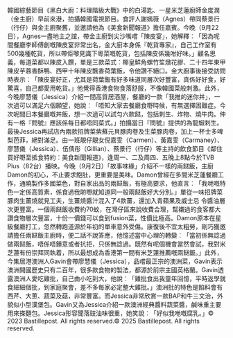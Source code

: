 韓國綜藝節目《黑白大廚：料理階級大戰》中的白湯匙、一星米芝蓮廚師金度潤（金主廚）早前來港，拍攝韓國電視節目。食評人謝嫣薇（Agnes）帶同蔡景行（行仔）與金主廚聚舊，並邀請他為《美食新聞報道》擔任嘉賓。今晚（9月22日），Agnes一盡地主之誼，帶金主廚到尖沙嘴嚐「陳皮宴」，她解釋︰「因為呢間餐廳李師傅創嘅陳皮宴非常出名，金大廚本身係『乾貨專家』，自己工作室有500幾種乾貨，所以帶佢嚟見識下粵菜嘅乾貨，包括陳皮係幾咁好味。」顧名思義，每道菜都以陳皮入饌，單是三款菜式︰椰皇鮮角螺竹笙燉花膠、二十四年東甲陳皮芋蓉香酥鴨、西甲十年陳皮飄香荷葉飯，令他讚不絕口。金大廚事後接受訪問時表示︰「陳皮宴好正，尤其是荷葉飯有好多味道同層次好豐富，真係好好食，好驚喜，自己都愛用乾貨。」他覺得香港食物食落舒服，不像韓國菜般刺激。此外，今晚廖慧儀（Jessica）介紹一間高質居酒屋，餐廳的一款「我推的迷你丼」，一次過可以滿足六個願望，她說︰「唔知大家去餐廳食嘢時候，有無選擇困難症。今次呢間日本餐廳嘅丼飯，想一次過可以試勻六款餸，包括刺生、炸物、燒牛肉。仲有一格『問號』應該係每日都唔同菜式。」拍攝當日『問號』提供的為龍蝦刺生。最後Jessica再試店內兩款招牌菜紫蘇元貝豚肉卷及生菜豚肉卷，加上一杯士多啤梨芭菲，絕對滿足。由一班靚仔靚女倪嘉雯（Carmen）、黃嘉雯（Carmaney）、廖慧儀（Jessica）、伍倩彤（Gillian）、蔡景行（行仔）等主持的飲食節目《鄰住買好嘢至抵食特約︰美食新聞報道》，逢周一、二及周四、五晚上8點今於TVB Plus（82台）播映。今晚（9月2日）「故事味緣」介紹不一樣的兩餸飯，主廚Damon的初心，不止要求飽肚，更重要是美味。Damon曾經在多間米芝蓮餐廳工作，通曉製作多國菜色，對自家出品的兩餸飯，有極高要求，他直言︰「我哋嘅特色一定係高質素，係食過我啲嘢就知道同一般兩餸飯好大分別。」單從一味招牌菜豚肉生薑燒就見工夫，生薑燒醬汁混入了4款薑，還加入青蘋果及威士忌 令醬油層次更豐富。一個兩餸飯收費約70蚊，在灣仔區來說收費合理，幫襯過的食客都大讚食物層次豐富，十份一價錢可以食到fusion菜，性價比極高。Damon原本在星級餐廳打工，忽然轉跑道源於年初的單車意外受傷。康復後不宜太粗勞，剛巧獲邀請擔任兩餸飯主廚時，便二話不說答應，他憶述當中心理的轉變︰「當初係無諗過做兩餸飯，唔係唔鍾意或者抗拒，只係無諗過。既然有呢個機會當然會試，我對米芝蓮有份崇拜同執着，所以最想成為香港第一間有米芝蓮推薦嘅兩餸飯。」此外，今集居港澳洲人Gavin會帶廖慧儀（Jessica），品嚐最正宗的澳洲菜，Gavin表示澳洲開國歷史只有二百年，很多款食物的製法，都源於前宗主國英格蘭。Gavin透露澳洲人愛吃雞批，自己由小吃到大，他說︰「雞批食出我童年回憶，平時返學就食細細個批，到家庭聚會，差不多每家必定整大雞批。」澳洲批的特色是餡料會有西芹、大蔥、蔬菜及菇，非常豐富。而Jessica非常欣賞一款BAP和牛三文治，外貌似小型漢堡包。Gavin又為Jessica介紹一款澳洲經典醬料蔬菜醬，鹹味重主要用來搽麵包。Jessica形容聞落豉油味很重，她笑說︰「好似我咃嘅腐乳。」© 2023 Bastillepost. All rights reserved.© 2025 Bastillepost. All rights reserved.